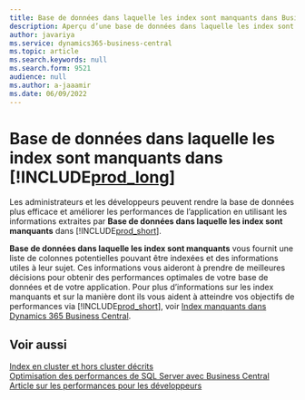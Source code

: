 ```yaml
---
title: Base de données dans laquelle les index sont manquants dans Business Central
description: Aperçu d’une base de données dans laquelle les index sont manquants
author: javariya
ms.service: dynamics365-business-central
ms.topic: article
ms.search.keywords: null
ms.search.form: 9521
audience: null
ms.author: a-jaaamir
ms.date: 06/09/2022
---
```

# Base de données dans laquelle les index sont manquants dans [!INCLUDE[prod_long](includes/prod_long.md)]

Les administrateurs et les développeurs peuvent rendre la base de données plus efficace et améliorer les performances de l’application en utilisant les informations extraites par **Base de données dans laquelle les index sont manquants** dans [!INCLUDE[prod_short](includes/prod_short.md)].

**Base de données dans laquelle les index sont manquants** vous fournit une liste de colonnes potentielles pouvant être indexées et des informations utiles à leur sujet. Ces informations vous aideront à prendre de meilleures décisions pour obtenir des performances optimales de votre base de données et de votre application. Pour plus d’informations sur les index manquants et sur la manière dont ils vous aident à atteindre vos objectifs de performances via [!INCLUDE[prod_short](includes/prod_short.md)], voir [Index manquants dans Dynamics 365 Business Central](/dynamics365/business-central/dev-itpro/administration/database-missing-indexes).

## Voir aussi

[Index en cluster et hors cluster décrits](/sql/relational-databases/indexes/clustered-and-nonclustered-indexes-described)  
[Optimisation des performances de SQL Server avec Business Central](/dynamics365/business-central/dev-itpro/administration/optimize-sql-server-performance)  
[Article sur les performances pour les développeurs](/dynamics365/business-central/dev-itpro/performance/performance-developer)  
